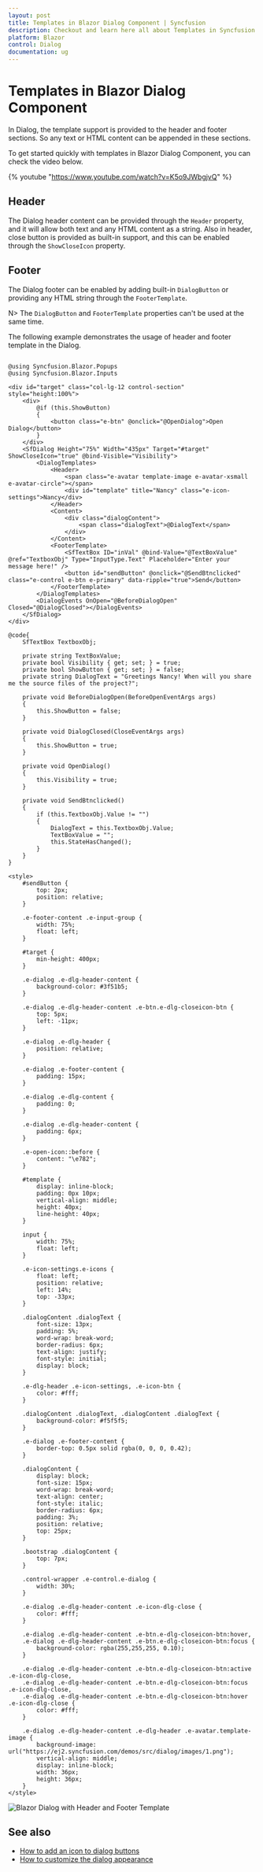 ```yaml
---
layout: post
title: Templates in Blazor Dialog Component | Syncfusion
description: Checkout and learn here all about Templates in Syncfusion Blazor Dialog component and much more details.
platform: Blazor
control: Dialog
documentation: ug
---
```


# Templates in Blazor Dialog Component

In Dialog, the template support is provided to the header and footer sections. So any text or HTML content can be appended in these sections.

To get started quickly with templates in Blazor Dialog Component, you can check the video below.

{% youtube "https://www.youtube.com/watch?v=K5o9JWbgjvQ" %}

## Header

The Dialog header content can be provided through the `Header` property, and it will allow both text and any HTML content as a string. Also in header, close button is provided as built-in support, and this can be enabled through the `ShowCloseIcon` property.

## Footer

The Dialog footer can be enabled by adding built-in `DialogButton` or providing any HTML string through the `FooterTemplate`.

N> The `DialogButton` and `FooterTemplate` properties can't be used at the same time.

The following example demonstrates the usage of header and footer template in the Dialog.

```cshtml

@using Syncfusion.Blazor.Popups
@using Syncfusion.Blazor.Inputs

<div id="target" class="col-lg-12 control-section" style="height:100%">
    <div>
        @if (this.ShowButton)
        {
            <button class="e-btn" @onclick="@OpenDialog">Open Dialog</button>
        }
    </div>
    <SfDialog Height="75%" Width="435px" Target="#target" ShowCloseIcon="true" @bind-Visible="Visibility">
        <DialogTemplates>
            <Header>
                <span class="e-avatar template-image e-avatar-xsmall e-avatar-circle"></span>
                <div id="template" title="Nancy" class="e-icon-settings">Nancy</div>
            </Header>
            <Content>
                <div class="dialogContent">
                    <span class="dialogText">@DialogText</span>
                </div>
            </Content>
            <FooterTemplate>
                <SfTextBox ID="inVal" @bind-Value="@TextBoxValue" @ref="TextboxObj" Type="InputType.Text" Placeholder="Enter your message here!" />
                <button id="sendButton" @onclick="@SendBtnclicked" class="e-control e-btn e-primary" data-ripple="true">Send</button>
            </FooterTemplate>
        </DialogTemplates>
        <DialogEvents OnOpen="@BeforeDialogOpen" Closed="@DialogClosed"></DialogEvents>
    </SfDialog>
</div>

@code{
    SfTextBox TextboxObj;

    private string TextBoxValue;
    private bool Visibility { get; set; } = true;
    private bool ShowButton { get; set; } = false;
    private string DialogText = "Greetings Nancy! When will you share me the source files of the project?";

    private void BeforeDialogOpen(BeforeOpenEventArgs args)
    {
        this.ShowButton = false;
    }

    private void DialogClosed(CloseEventArgs args)
    {
        this.ShowButton = true;
    }

    private void OpenDialog()
    {
        this.Visibility = true;
    }

    private void SendBtnclicked()
    {
        if (this.TextboxObj.Value != "")
        {
            DialogText = this.TextboxObj.Value;
            TextBoxValue = "";
            this.StateHasChanged();
        }
    }
}

<style>
    #sendButton {
        top: 2px;
        position: relative;
    }

    .e-footer-content .e-input-group {
        width: 75%;
        float: left;
    }

    #target {
        min-height: 400px;
    }

    .e-dialog .e-dlg-header-content {
        background-color: #3f51b5;
    }

    .e-dialog .e-dlg-header-content .e-btn.e-dlg-closeicon-btn {
        top: 5px;
        left: -11px;
    }

    .e-dialog .e-dlg-header {
        position: relative;
    }

    .e-dialog .e-footer-content {
        padding: 15px;
    }

    .e-dialog .e-dlg-content {
        padding: 0;
    }

    .e-dialog .e-dlg-header-content {
        padding: 6px;
    }

    .e-open-icon::before {
        content: "\e782";
    }

    #template {
        display: inline-block;
        padding: 0px 10px;
        vertical-align: middle;
        height: 40px;
        line-height: 40px;
    }

    input {
        width: 75%;
        float: left;
    }

    .e-icon-settings.e-icons {
        float: left;
        position: relative;
        left: 14%;
        top: -33px;
    }

    .dialogContent .dialogText {
        font-size: 13px;
        padding: 5%;
        word-wrap: break-word;
        border-radius: 6px;
        text-align: justify;
        font-style: initial;
        display: block;
    }

    .e-dlg-header .e-icon-settings, .e-icon-btn {
        color: #fff;
    }

    .dialogContent .dialogText, .dialogContent .dialogText {
        background-color: #f5f5f5;
    }

    .e-dialog .e-footer-content {
        border-top: 0.5px solid rgba(0, 0, 0, 0.42);
    }

    .dialogContent {
        display: block;
        font-size: 15px;
        word-wrap: break-word;
        text-align: center;
        font-style: italic;
        border-radius: 6px;
        padding: 3%;
        position: relative;
        top: 25px;
    }

    .bootstrap .dialogContent {
        top: 7px;
    }

    .control-wrapper .e-control.e-dialog {
        width: 30%;
    }

    .e-dialog .e-dlg-header-content .e-icon-dlg-close {
        color: #fff;
    }

    .e-dialog .e-dlg-header-content .e-btn.e-dlg-closeicon-btn:hover,
    .e-dialog .e-dlg-header-content .e-btn.e-dlg-closeicon-btn:focus {
        background-color: rgba(255,255,255, 0.10);
    }

    .e-dialog .e-dlg-header-content .e-btn.e-dlg-closeicon-btn:active .e-icon-dlg-close,
    .e-dialog .e-dlg-header-content .e-btn.e-dlg-closeicon-btn:focus .e-icon-dlg-close,
    .e-dialog .e-dlg-header-content .e-btn.e-dlg-closeicon-btn:hover .e-icon-dlg-close {
        color: #fff;
    }

    .e-dialog .e-dlg-header-content .e-dlg-header .e-avatar.template-image {
        background-image: url("https://ej2.syncfusion.com/demos/src/dialog/images/1.png");
        vertical-align: middle;
        display: inline-block;
        width: 36px;
        height: 36px;
    }
</style>

```



![Blazor Dialog with Header and Footer Template](./images/blazor-dialog-header-footer-template.png)
<!-- {% previewsample "https://blazorplayground.syncfusion.com/embed/rXhUXPtAUsLIPajM?appbar=false&editor=false&result=true&errorlist=false&theme=bootstrap5" %} -->

## See also

* [How to add an icon to dialog buttons](./how-to/add-an-icons-to-dialog-buttons)
* [How to customize the dialog appearance](./how-to/customize-the-dialog-appearance)